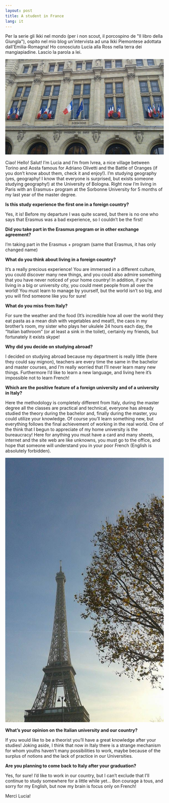 ```yaml
---
layout: post
title: A student in France
lang: it
---
```


Per la serie gli Ikki nel mondo (per i non scout, il porcospino de "Il libro della Giungla"), ospito nel mio blog
un'intervista ad una Ikki Piemontese adottata dall'Emilia-Romagna! Ho conosciuto Lucia alla Ross nella terra dei
mangiapiadine. Lascio la parola a lei.

<img src="../src/images/wp/2014/12/sorbonne.jpg" alt="Sorbonne" />

Ciao! Hello! Salut! I&rsquo;m Lucia and I&rsquo;m from Ivrea, a nice village between Torino and Aosta famous for
Adriano Olivetti and the Battle of Oranges (if you don&rsquo;t know about them, check it and enjoy!). I&rsquo;m
studying geography (yes, geography! I know that everyone is surprised, but exists someone studying geography!) at
the University of Bologna. Right now I&rsquo;m living in Paris with an Erasmus+ program at the Sorbonne University
for 5 months of my last year of the master degree.

**Is this study experience the first one in a foreign country?**

Yes, it is! Before my departure I was quite scared, but there is no one who says that Erasmus was a bad experience, so I couldn&rsquo;t be the first!

**Did you take part in the Erasmus program or in other exchange agreement?**

I&rsquo;m taking part in the Erasmus + program (same that Erasmus, it has only changed name)

**What do you think about living in a foreign country?**

It&rsquo;s a really precious experience! You are immersed in a different culture, you could discover many new things, and you could also admire something that you have never noticed of your home country! In addition, if you&rsquo;re living in a big or university city, you could meet people from all over the world! You must learn to manage by yourself, but the world isn&rsquo;t so big, and you will find someone like you for sure!

**What do you miss from Italy?**

For sure the weather and the food (It&rsquo;s incredible how all over the world they eat pasta as a mean dish with vegetables and meat!), the caos in my brother&rsquo;s room, my sister who plays her ukulele 24 hours each day, the &ldquo;Italian bathroom&rdquo; (or at least a sink in the toilet), certainly my friends, but fortunately it exists skype!

**Why did you decide on studying abroad?**

I decided on studying abroad because my department is really little (here they could say mignon), teachers are every time the same in the bachelor and master courses, and I&rsquo;m really worried that I&rsquo;ll never learn many new things. Furthermore I&rsquo;d like to learn a new language, and living here it&rsquo;s impossible not to learn French!

**Which are the positive feature of a foreign university and of a university in Italy?**

Here the methodology is completely different from Italy, during the master degree all the classes are practical and technical, everyone has already studied the theory during the bachelor and, finally during the master, you could utilize your knowledge. Of course you&rsquo;ll learn something new, but everything follows the final achievement of working in the real world. One of the think that I begun to appreciate of my home university is the bureaucracy! Here for anything you must have a card and many sheets, internet and the site web are like unknowns, you must go to the office, and hope that someone will understand you in your poor French (English is absolutely forbidden).

<img src="../src/images/wp/2014/12/eiffel-.jpg" alt="Tour Eiffel" />

**What&rsquo;s your opinion on the Italian university and our country?**

If you would like to be a theorist you&rsquo;ll have a great knowledge after your studies! Joking aside, I think that now in Italy there is a strange mechanism for whom youths haven&rsquo;t many possibilities to work, maybe because of the surplus of notions and the lack of practice in our Universities.

**Are you planning to come back to Italy after your graduation?**

Yes, for sure! I&rsquo;d like to work in our country, but I can&rsquo;t exclude that I&rsquo;ll continue to study somewhere for a little while yet&hellip;
Bon courage &agrave; tous, and sorry for my English, but now my brain is focus only on French!

Merc&igrave; Lucia!
